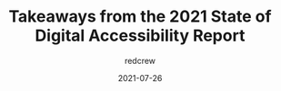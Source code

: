 ---
author: redcrew
date: 2021-07-26
publisher: lireodesigns
tags:
  - survey
  - accessibility
target_url: https://www.lireo.com/takeaways-from-2021-state-digital-accessibility-report/
title: Takeaways from the 2021 State of Digital Accessibility Report
---